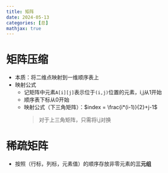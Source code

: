 ```yaml
---
title: 矩阵
date: 2024-05-13
categories: [总]
mathjax: true
---
```


# 矩阵压缩
- 本质：将二维点映射到一维顺序表上
- 映射公式
    - 记矩阵中元素`A[i][j]`表示位于`(i,j)`位置的元素，i,j从1开始
    - 顺序表下标从0开始
    - 映射公式（下三角矩阵）：$index = \frac{i*(i-1)}{2}+j-1$
        > 对于上三角矩阵，只需将i,j对换
<!--more-->

# 稀疏矩阵
- 按照（行标，列标，元素值）的顺序存放非零元素的**三元组**



